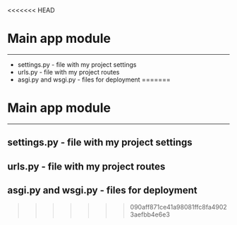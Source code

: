 <<<<<<< HEAD
# Main app module
___

- settings.py - file with my project settings
- urls.py - file with my project routes
- asgi.py and wsgi.py - files for deployment 
=======
# Main app module
___

## settings.py - file with my project settings

## urls.py - file with my project routes

## asgi.py and wsgi.py - files for deployment 

>>>>>>> 090aff871ce41a98081ffc8fa49023aefbb4e6e3

